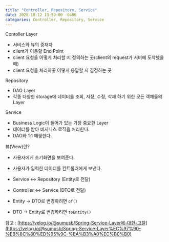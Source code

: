 ```yaml
---
title: "Controller, Repository, Service"
date: 2020-10-12 13:50:00 -0400
categories: Controller, Repository, Service
---
```


Contoller Layer

- 서비스와 뷰의 중재자
- client가 이용할 End Point
- client 요청을 어떻게 처리할 지 정의하는 곳(client의 request가 서버에 도착했을 때)
- client 요청을 처리하곻 어떻게 응답할 지 결정하는 곳

Repository

- DAO Layer
- 각종 다양한 storage에 데이터를 조회, 저장, 수정, 삭제 하기 위한 모든 객체들의  Layer

Service

- Business Logic이 들어가 있는 가장 중요한  Layer
- 데이터를 받아 비지니스 로직을 처리한다.
- DAO와 1:1 매핑한다.

뷰(View)란?

- 사용자에게 초기화면을 보여준다.
- 사용자가 입력한 데이터를 컨트롤러에게 보낸다.

- Service ↔ Repository (Entity로 전달)
- Controller ↔ Service (DTO로 전달)
- Entity → DTO로 변경하려면 `of()` 
- DTO → Entity로 변경하려면 `toEntity()`

참고 : [https://velog.io/@sumusb/Spring-Service-Layer에-대한-고찰](https://velog.io/@sumusb/Spring-Service-Layer%EC%97%90-%EB%8C%80%ED%95%9C-%EA%B3%A0%EC%B0%B0)
